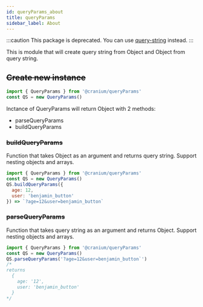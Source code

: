 ```yaml
---
id: queryParams_about
title: queryParams
sidebar_label: About
---
```


:::caution
This package is deprecated. You can use [query-string](https://www.npmjs.com/package/query-string) instead.
:::

This is module that will create query string from Object and Object from query string.

## ~~Create new instance~~

```javascript
import { QueryParams } from '@cranium/queryParams'
const QS = new QueryParams()
```

Inctance of QueryParams will return Object with 2 methods:
- parseQueryParams
- buildQueryParams

### ~~buildQueryParams~~

Function that takes Object as an argument and returns query string. Support nesting objects and arrays.

```javascript
import { QueryParams } from '@cranium/queryParams'
const QS = new QueryParams()
QS.buildQueryParams({
  age: 12,
  user: 'benjamin_button'
}) => `?age=12&user=benjamin_button`
```
### ~~parseQueryParams~~

Function that takes query string as an argument and returns Object. Support nesting objects and arrays.

```javascript
import { QueryParams } from '@cranium/queryParams'
const QS = new QueryParams()
QS.parseQueryParams('?age=12&user=benjamin_button`')
/*
returns
  {
    age: '12',
    user: 'benjamin_button'
  }
*/
```